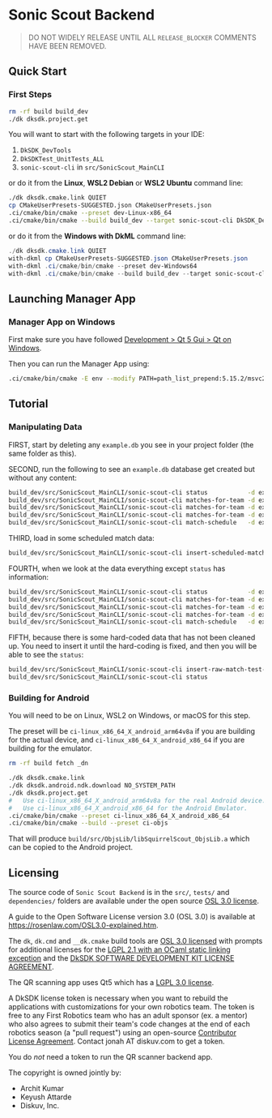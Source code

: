 # Sonic Scout Backend

> DO NOT WIDELY RELEASE UNTIL ALL `RELEASE_BLOCKER` COMMENTS HAVE BEEN REMOVED.

## Quick Start

### First Steps

```sh
rm -rf build build_dev
./dk dksdk.project.get
```

You will want to start with the following targets in your IDE:

1. `DkSDK_DevTools`
2. `DkSDKTest_UnitTests_ALL`
3. `sonic-scout-cli` in `src/SonicScout_MainCLI`

or do it from the **Linux**, **WSL2 Debian** or **WSL2 Ubuntu** command line:

```sh
./dk dksdk.cmake.link QUIET
cp CMakeUserPresets-SUGGESTED.json CMakeUserPresets.json
.ci/cmake/bin/cmake --preset dev-Linux-x86_64
.ci/cmake/bin/cmake --build build_dev --target sonic-scout-cli DkSDK_DevTools DkSDKTest_UnitTests_ALL ManagerApp_ALL
```

or do it from the **Windows with DkML** command line:

```powershell
./dk dksdk.cmake.link QUIET
with-dkml cp CMakeUserPresets-SUGGESTED.json CMakeUserPresets.json
with-dkml .ci/cmake/bin/cmake --preset dev-Windows64
with-dkml .ci/cmake/bin/cmake --build build_dev --target sonic-scout-cli DkSDK_DevTools DkSDKTest_UnitTests_ALL ManagerApp_ALL
```

## Launching Manager App

### Manager App on Windows

First make sure you have followed [Development > Qt 5 Gui > Qt on Windows](./DEVELOPMENT.md#qt-on-windows).

Then you can run the Manager App using:

```sh
.ci/cmake/bin/cmake -E env --modify PATH=path_list_prepend:5.15.2/msvc2019_64/bin --modify OCAMLRUNPARAM=set:b -- build_dev/src/ManagerApp/ManagerAppQtCamReader -- build_dev/test.db
```

## Tutorial

### Manipulating Data

FIRST, start by deleting any `example.db` you see in your project folder (the same
folder as this).

SECOND, run the following to see an `example.db` database get created
but without any content:

```sh
build_dev/src/SonicScout_MainCLI/sonic-scout-cli status           -d example.db
build_dev/src/SonicScout_MainCLI/sonic-scout-cli matches-for-team -d example.db 1318
build_dev/src/SonicScout_MainCLI/sonic-scout-cli matches-for-team -d example.db 5588
build_dev/src/SonicScout_MainCLI/sonic-scout-cli matches-for-team -d example.db 949
build_dev/src/SonicScout_MainCLI/sonic-scout-cli match-schedule   -d example.db
```

THIRD, load in some scheduled match data:

```sh
build_dev/src/SonicScout_MainCLI/sonic-scout-cli insert-scheduled-matches -d example.db --match-json data/schedule.json
```

FOURTH, when we look at the data everything except `status` has information:

```sh
build_dev/src/SonicScout_MainCLI/sonic-scout-cli status           -d example.db
build_dev/src/SonicScout_MainCLI/sonic-scout-cli matches-for-team -d example.db 1318
build_dev/src/SonicScout_MainCLI/sonic-scout-cli matches-for-team -d example.db 5588
build_dev/src/SonicScout_MainCLI/sonic-scout-cli matches-for-team -d example.db 949
build_dev/src/SonicScout_MainCLI/sonic-scout-cli match-schedule   -d example.db
```

FIFTH, because there is some hard-coded data that has not been cleaned
up. You need to insert it until the hard-coding is fixed, and then
you will be able to see the `status`:

```sh
build_dev/src/SonicScout_MainCLI/sonic-scout-cli insert-raw-match-test-data -d example.db
build_dev/src/SonicScout_MainCLI/sonic-scout-cli status                     -d example.db
```

### Building for Android

You will need to be on Linux, WSL2 on Windows, or macOS for this step.

The preset will be `ci-linux_x86_64_X_android_arm64v8a` if you are
building for the actual device, and `ci-linux_x86_64_X_android_x86_64` if
you are building for the emulator.

```sh
rm -rf build fetch _dn

./dk dksdk.cmake.link
./dk dksdk.android.ndk.download NO_SYSTEM_PATH
./dk dksdk.project.get
#   Use ci-linux_x86_64_X_android_arm64v8a for the real Android device.
#   Use ci-linux_x86_64_X_android_x86_64 for the Android Emulator.
.ci/cmake/bin/cmake --preset ci-linux_x86_64_X_android_x86_64
.ci/cmake/bin/cmake --build --preset ci-objs
```

That will produce `build/src/ObjsLib/libSquirrelScout_ObjsLib.a` which
can be copied to the Android project.

## Licensing

The source code of `Sonic Scout Backend` is in the `src/`, `tests/` and `dependencies/` folders are available
under the open source [OSL 3.0 license](./LICENSE-OSL3).

A guide to the Open Software License version 3.0 (OSL 3.0) is available at
<https://rosenlaw.com/OSL3.0-explained.htm>.

The `dk`, `dk.cmd` and `__dk.cmake` build tools are [OSL 3.0 licensed](./LICENSE-OSL3)
with prompts for additional licenses for the [LGPL 2.1 with an OCaml static linking exception](./LICENSE-LGPL21-ocaml) and the [DkSDK SOFTWARE DEVELOPMENT KIT LICENSE AGREEMENT](./LICENSE-DKSDK).

The QR scanning app uses Qt5 which has a [LGPL 3.0 license](https://doc.qt.io/qt-5/licensing.html).

A DkSDK license token is necessary when you want to rebuild the applications with
customizations for your own robotics team. The token is free to any First Robotics team
who has an adult sponsor (ex. a mentor) who also agrees to submit their team's code changes at the end of each robotics season (a "pull request") using an open-source
[Contributor License Agreement](https://yahoo.github.io/oss-guide/docs/resources/what-is-cla.html).
Contact jonah AT diskuv.com to get a token.

You do *not* need a token to run the QR scanner backend app.

The copyright is owned jointly by:

- Archit Kumar
- Keyush Attarde
- Diskuv, Inc.
